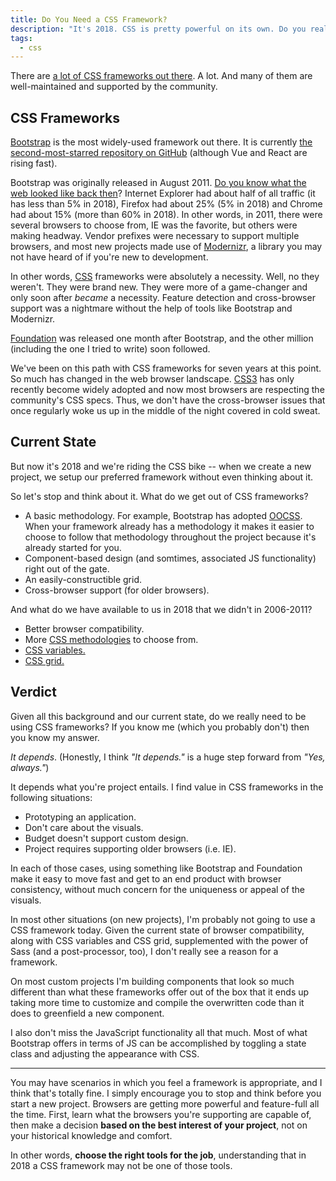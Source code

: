 ```yaml
---
title: Do You Need a CSS Framework?
description: "It's 2018. CSS is pretty powerful on its own. Do you really need to implement a framework?"
tags:
  - css
---
```


There are [a lot of CSS frameworks out there](https://github.com/troxler/awesome-css-frameworks). A lot. And many of them are well-maintained and supported by the community.

## CSS Frameworks

[Bootstrap](http://getbootstrap.com/) is the most widely-used framework out there. It is currently [the second-most-starred repository on GitHub](https://github.com/search?q=stars:%3E1&s=stars&type=Repositories) (although Vue and React are rising fast).

Bootstrap was originally released in August 2011. [Do you know what the web looked like back then](https://en.wikipedia.org/wiki/Usage_share_of_web_browsers)? Internet Explorer had about half of all traffic (it has less than 5% in 2018), Firefox had about 25% (5% in 2018) and Chrome had about 15% (more than 60% in 2018). In other words, in 2011, there were several browsers to choose from, IE was the favorite, but others were making headway. Vendor prefixes were necessary to support multiple browsers, and most new projects made use of [Modernizr](https://modernizr.com/), a library you may not have heard of if you're new to development.

In other words, [CSS](/blog/wtf-is-css/) frameworks were absolutely a necessity. Well, no they weren't. They were brand new. They were more of a game-changer and only soon after _became_ a necessity. Feature detection and cross-browser support was a nightmare without the help of tools like Bootstrap and Modernizr.

[Foundation](https://foundation.zurb.com/) was released one month after Bootstrap, and the other million (including the one I tried to write) soon followed.

We've been on this path with CSS frameworks for seven years at this point. So much has changed in the web browser landscape. [CSS3](https://developer.mozilla.org/en-US/docs/Web/CSS/CSS3) has only recently become widely adopted and now most browsers are respecting the community's CSS specs. Thus, we don't have the cross-browser issues that once regularly woke us up in the middle of the night covered in cold sweat.

## Current State

But now it's 2018 and we're riding the CSS bike -- when we create a new project, we setup our preferred framework without even thinking about it.

So let's stop and think about it. What do we get out of CSS frameworks?

- A basic methodology. For example, Bootstrap has adopted [OOCSS](https://www.smashingmagazine.com/2011/12/an-introduction-to-object-oriented-css-oocss/). When your framework already has a methodology it makes it easier to choose to follow that methodology throughout the project because it's already started for you.
- Component-based design (and somtimes, associated JS functionality) right out of the gate.
- An easily-constructible grid.
- Cross-browser support (for older browsers).

And what do we have available to us in 2018 that we didn't in 2006-2011?

- Better browser compatibility.
- More [CSS methodologies](https://medium.com/openmindonline/state-of-the-art-in-css-a-closer-look-at-css-architecture-systems-544339a6c625) to choose from.
- [CSS variables.](https://caniuse.com/#search=css%20var)
- [CSS grid.](https://caniuse.com/#search=css%20grid)

## Verdict

Given all this background and our current state, do we really need to be using CSS frameworks? If you know me (which you probably don't) then you know my answer.

_It depends_. (Honestly, I think _"It depends."_ is a huge step forward from _"Yes, always."_)

It depends what you're project entails. I find value in CSS frameworks in the following situations:

- Prototyping an application.
- Don't care about the visuals.
- Budget doesn't support custom design.
- Project requires supporting older browsers (i.e. IE).

In each of those cases, using something like Bootstrap and Foundation make it easy to move fast and get to an end product with browser consistency, without much concern for the uniqueness or appeal of the visuals.

In most other situations (on new projects), I'm probably not going to use a CSS framework today. Given the current state of browser compatibility, along with CSS variables and CSS grid, supplemented with the power of Sass (and a post-processor, too), I don't really see a reason for a framework.

On most custom projects I'm building components that look so much different than what these frameworks offer out of the box that it ends up taking more time to customize and compile the overwritten code than it does to greenfield a new component.

I also don't miss the JavaScript functionality all that much. Most of what Bootstrap offers in terms of JS can be accomplished by toggling a state class and adjusting the appearance with CSS.

---

You may have scenarios in which you feel a framework is appropriate, and I think that's totally fine. I simply encourage you to stop and think before you start a new project. Browsers are getting more powerful and feature-full all the time. First, learn what the browsers you're supporting are capable of, then make a decision **based on the best interest of your project**, not on your historical knowledge and comfort.

In other words, **choose the right tools for the job**, understanding that in 2018 a CSS framework may not be one of those tools.
